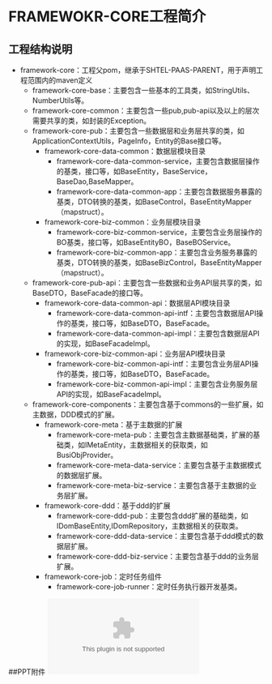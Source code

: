 # FRAMEWOKR-CORE工程简介

## 工程结构说明

* framework-core：工程父pom，继承于SHTEL-PAAS-PARENT，用于声明工程范围内的maven定义
  * framework-core-base：主要包含一些基本的工具类，如StringUtils、NumberUtils等。
  * framework-core-common：主要包含一些pub,pub-api以及以上的层次需要共享的类，如封装的Exception。
  * framework-core-pub：主要包含一些数据层和业务层共享的类，如ApplicationContextUtils，PageInfo，Entity的Base接口等。
    * framework-core-data-common：数据层模块目录
      * framework-core-data-common-service，主要包含数据层操作的基类，接口等，如BaseEntity，BaseService，BaseDao,BaseMapper。
      * framework-core-data-common-app：主要包含数据服务暴露的基类，DTO转换的基类，如BaseControl，BaseEntityMapper（mapstruct）。
    * framework-core-biz-common：业务层模块目录
      * framework-core-biz-common-service，主要包含业务层操作的BO基类，接口等，如BaseEntityBO，BaseBOService。
      * framework-core-biz-common-app：主要包含业务服务暴露的基类，DTO转换的基类，如BaseBizControl，BaseEntityMapper（mapstruct）。
  * framework-core-pub-api：主要包含一些数据和业务API层共享的类，如BaseDTO，BaseFacade的接口等。
    * framework-core-data-common-api：数据层API模块目录
      * framework-core-data-common-api-intf：主要包含数据层API操作的基类，接口等，如BaseDTO，BaseFacade。
      * framework-core-data-common-api-impl：主要包含数据层API的实现，如BaseFacadeImpl。
    * framework-core-biz-common-api：业务层API模块目录
      * framework-core-biz-common-api-intf：主要包含业务层API操作的基类，接口等，如BaseDTO，BaseFacade。
      * framework-core-biz-common-api-impl：主要包含业务服务层API的实现，如BaseFacadeImpl。
  * framework-core-components：主要包含基于commons的一些扩展，如主数据，DDD模式的扩展。
    * framework-core-meta：基于主数据的扩展
      * framework-core-meta-pub：主要包含主数据基础类，扩展的基础类，如IMetaEntity，主数据相关的获取类，如BusiObjProvider。
      * framework-core-meta-data-service：主要包含基于主数据模式的数据层扩展。
      * framework-core-meta-biz-service：主要包含基于主数据的业务层扩展。
    * framework-core-ddd：基于ddd的扩展
      * framework-core-ddd-pub：主要包含ddd扩展的基础类，如IDomBaseEntity,IDomRepository，主数据相关的获取类。
      * framework-core-ddd-data-service：主要包含基于ddd模式的数据层扩展。
      * framework-core-ddd-biz-service：主要包含基于ddd的业务层扩展。
    * framework-core-job：定时任务组件
      * framework-core-job-runner：定时任务执行器开发基类。


##PPT附件
![](../.gitbook/assets/开发框架Framework-Core讲解.pptx)


